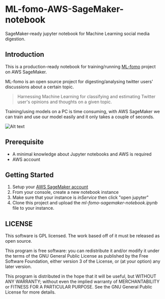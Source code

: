 # ML-fomo-AWS-SageMaker-notebook
SageMaker-ready jupyter notebook for Machine Learning social media digestion. 

## Introduction
This is a production-ready notebook for training/running [ML-fomo](https://github.com/tahaHichri/ML-fomo) project on AWS SageMaker.

ML-fomo is an open source project for digesting/analysing twitter users' discussions about a certain topic.
> Harnessing Machine Learning for classifying and estimating Twitter user's opinions and thoughts on a given topic.

Training/using models on a PC is time consuming, with AWS SageMaker we can train and use our model easily and it only takes a couple of seconds.  

![Alt text](https://i1.wp.com/www.techtrainees.com/wp-content/uploads/2018/11/15.png "SageMaker")


## Prerequisite
* A minimal knowledge about Jupyter notebooks and AWS is required
* AWS account

## Getting Started
1. Setup your [AWS SageMaker account](https://aws.amazon.com/sagemaker/)
2. From your console, create a new notebook instance
3. Make sure that your instance is _inService_ then click "open jupyter"
4. Clone this project and upload the _ml-fomo-sagemaker-notebook.ipynb_ file to your instance.


## LICENSE
This software is GPL licensed. The work based off of it must be released as open source.

This program is free software: you can redistribute it and/or modify it under the terms of the GNU General Public License as published by the Free Software Foundation, either version 3 of the License, or (at your option) any later version.

This program is distributed in the hope that it will be useful, but WITHOUT ANY WARRANTY; without even the implied warranty of MERCHANTABILITY or FITNESS FOR A PARTICULAR PURPOSE. See the GNU General Public License for more details.
 

